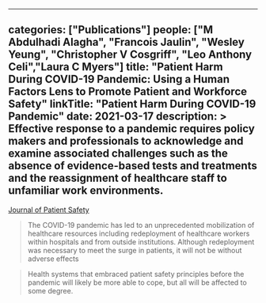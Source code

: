 
---
categories: ["Publications"]
people: ["M Abdulhadi Alagha", "Francois Jaulin", "Wesley Yeung", "Christopher V Cosgriff", "Leo Anthony Celi","Laura C Myers"]
title: "Patient Harm During COVID-19 Pandemic: Using a Human Factors Lens to Promote Patient and Workforce Safety"
linkTitle: "Patient Harm During COVID-19 Pandemic"
date: 2021-03-17
description: >
 Effective response to a pandemic requires policy makers and professionals to acknowledge and examine associated challenges such as the absence of evidence-based tests and treatments and the reassignment of healthcare staff to unfamiliar work environments.
---

<a href="https://journals.lww.com/journalpatientsafety/Citation/2021/03000/Patient_Harm_During_COVID_19_Pandemic__Using_a.3.aspx" target="_blank">Journal of Patient Safety</a>

>The COVID-19 pandemic has led to an unprecedented mobilization of healthcare resources including redeployment of healthcare workers within hospitals and from outside institutions. Although redeployment was necessary to meet the surge in patients, it will not be without adverse effects

>Health systems that embraced patient safety principles before the pandemic will likely be more able to cope, but all will be affected to some degree.



